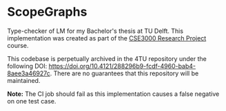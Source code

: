 # ScopeGraphs

Type-checker of LM for my Bachelor's thesis at TU Delft.
This implementation was created as part of the [CSE3000 Research Project](https://github.com/TU-Delft-CSE/Research-Project) course.

This codebase is perpetually archived in the 4TU repository under the following DOI: https://doi.org/10.4121/288296b9-fcdf-4960-bab4-8aee3a46927c.
There are no guarantees that this repository will be maintained.

**Note:** The CI job should fail as this implementation causes a false negative on one test case.
